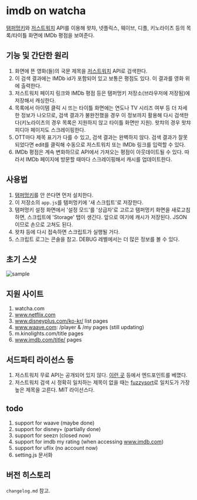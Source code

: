 # imdb on watcha
[탬퍼멍키](https://www.tampermonkey.net/)와 [저스트워치](https://www.justwatch.com/) API를 이용해 왓챠, 넷플릭스, 웨이브, 디플, 키노라이츠 등의 목록/타이틀 화면에 IMDb 평점을 보여준다.

## 기능 및 간단한 원리
1. 화면에 뜬 영화(들)의 국문 제목을 [저스트워치](https://www.justwatch.com/) API로 검색한다. 
2. 이 검색 결과에는 IMDb id가 포함되어 있고 보통은 평점도 있다. 이 결과를 영화 위에 출력한다.
3. 저스트워치 페이지 링크와 IMDb 평점 등은 탬퍼멍키 저장소(브라우저에 저장됨)에 저장해서 캐싱한다.
4. 목록에서 아이템 클릭 시 뜨는 타이틀 화면에는 연도나 TV 시리즈 여부 등 더 자세한 정보가 나오므로, 검색 결과가 불완전했을 경우 이 정보까지 활용해 다시 검색한다(키노라이츠의 경우 목록은 지원하지 않고 타이틀 화면만 지원). 왓챠의 경우 왓챠피디아 페이지도 스크레이핑한다.
5. OTT마다 제목 표기가 다를 수 있고, 검색 결과는 완벽하지 않다. 검색 결과가 잘못되었다면 edit를 클릭해 수동으로 저스트워치 또는 IMDb 링크를 입력할 수 있다.
6. IMDb 평점은 계속 변화하므로 API에서 가져오는 평점이 아웃데이트될 수 있다. 따라서 IMDb 페이지에 방문할 때마다 스크레이핑해서 캐시를 업데이트한다.

## 사용법
1. [탬퍼멍키](https://www.tampermonkey.net/)를 안 쓴다면 먼저 설치한다.
2. 이 저장소의 `app.js`를 탬퍼멍키에 '새 스크립트'로 저장한다.
3. 탬퍼멍키 설정 화면에서 '설정 모드'를 '상급자'로 고르고 탬퍼멍키 화면을 새로고침하면, 스크립트에 'Storage' 탭이 생긴다. 앞으로 여기에 캐시가 저장된다. JSON이므로 손으로 고쳐도 된다.
7. 왓챠 등에 다시 접속하면 스크립트가 실행될 거다.
8. 스크립트 로그는 콘솔을 참고. DEBUG 레벨에서는 더 많은 정보를 볼 수 있다.

## 초기 스샷
![sample](https://user-images.githubusercontent.com/8731054/123694785-bcd88d00-d894-11eb-9e37-a2ce4233448a.png)

## 지원 사이트
1. watcha.com
2. www.netflix.com
3. www.disneyplus.com/ko-kr/ list pages
4. www.waave.com: /player & /my pages (still updating)
5. m.kinolights.com/title pages
6. www.imdb.com/title/ pages

## 서드파티 라이선스 등
1. 저스트워치 무료 API는 공개되어 있지 않다. [이런 곳](https://github.com/Fredwuz/node-justwatch-api) 등에서 엔드포인트를 베꼈다.
2. 저스트워치 검색 시 정확히 일치하는 제목이 없을 때는 [fuzzysort](https://github.com/farzher/fuzzysort)로 일치도가 가장 높은 제목을 고른다. MIT 라이선스다.

## todo
1. support for waave (maybe done)
2. support for disney+ (partially done)
3. support for seezn (closed now)
4. support for imdb my rating (when accessing www.imdb.com)
5. support for uflix (no account now)
6. setting.js 문서화

## 버전 히스토리
`changelog.md` 참고.